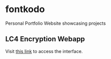 # fontkodo
Personal Portfolio Website showcasing projects

## LC4 Encryption Webapp

Visit [this link](https://pattontim.github.io/fontkodo/www/) to access the interface.


